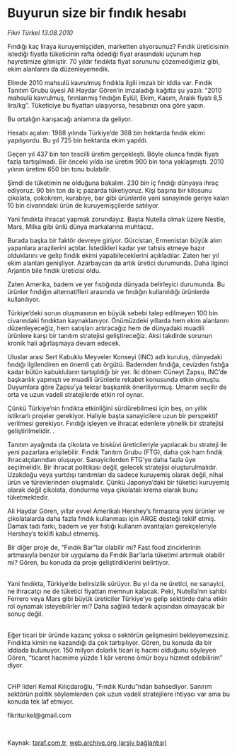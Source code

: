# Buyurun size bir fındık hesabı

*Fikri Türkel 13.08.2010*

<div class="yazi"><p>Fındığı kaç liraya kuruyemişçiden, marketten alıyorsunuz? Fındık üreticisinin istediği fiyatla tüketicinin rafta ödediği fiyat arasındaki uçurum hep hayretimize gitmiştir. 70 yıldır fındıkta fiyat sorununu çözemediğimiz gibi, ekim alanlarını da düzenleyemedik.</p>
<p>Elimde 2010 mahsulü kavrulmuş fındıkla ilgili imzalı bir iddia var. Fındık Tanıtım Grubu üyesi Ali Haydar Gören’in imzaladığı kağıtta şu yazılı: “2010 mahsulü kavrulmuş, fırınlanmış fındığın Eylül, Ekim, Kasım, Aralık fiyatı 8,5 lira/kg”. Tüketiciye bu fiyattan ulaşıyorsa, hesabınızı ona göre yapın.</p>
<p>Bu ortalığın karışacağı anlamına da geliyor. </p>
<p>Hesabı açalım: 1988 yılında Türkiye’de 388 bin hektarda fındık ekimi yapılıyordu. Bu yıl 725 bin hektarda ekim yapıldı. </p>
<p>Geçen yıl 437 bin ton tescilli üretim gerçekleşti. Böyle olunca fındık fiyatı fazla tartışılmadı. Bir önceki yılda ise üretim 900 bin tona yaklaşmıştı. 2010 yılının üretimi 650 bin tonu bulabilir. </p>
<p>Şimdi de tüketimin ne olduğuna bakalım. 230 bin iç fındığı dünyaya ihraç ediyoruz. 90 bin ton da iç pazarda tüketiyoruz. Kişi başına bir kilosunu çikolata, çokokrem, kurabiye, bar gibi ürünlerde yani sanayinde geriye kalan 10 bin civarındaki ürün de kuruyemişçilerde satılıyor. </p>
<p>Yani fındıkta ihracat yapmak zorundayız. Başta Nutella olmak üzere Nestle, Mars, Milka gibi ünlü dünya markalarına muhtacız. </p>
<p>Burada başka bir faktör devreye giriyor. Gürcistan, Ermenistan büyük alım yapanlara arazilerini açtılar. İstedikleri kadar yer tahsis etmeye hazır olduklarını ve gelip fındık ekimi yapabileceklerini açıkladılar. Zaten her yıl ekim alanları genişliyor. Azarbaycan da artık üretici durumunda. Daha ilginci Arjantin bile fındık üreticisi oldu. </p>
<p>Zaten Amerika, badem ve yer fıstığında dünyada belirleyici durumunda. Bu ürünler fındığın alternatifleri arasında ve fındığın kullanıldığı ürünlerde kullanılıyor.</p>
<p>Türkiye’deki sorun oluşmasının en büyük sebebi talep edilmeyen 100 bin civarındaki fındıktan kaynaklanıyor. Önümüzdeki yıllarda hem ekim alanlarını düzenleyeceğiz, hem satışları artıracağız hem de dünyadaki muadili ürünlere karşı bir tanıtım stratejisi geliştireceğiz. Aksi takdirde sorunun kronik hali ağırlaşmaya devam edecek.</p>
<p>Uluslar arası Sert Kabuklu Meyveler Konseyi (INC) adlı kuruluş, dünyadaki fındığı ilgilendiren en önemli çatı örgütü. Bademden fındığa, cevizden fıstığa kadar bütün kabukluların tartışıldığı bir yer. İki dönem Cüneyt Zapsu, INC’de başkanlık yapmıştı ve muadili ürünlerle rekabet konusunda etkin olmuştu. Duyumlara göre Zapsu’ya tekrar başkanlık öneriliyormuş. Umarım seçilir de orta ve uzun vadeli stratejilerde etkin rol oynar.</p>
<p>Çünkü Türkiye’nin fındıkta etkinliğini sürdürebilmesi için beş, on yıllık istikrarlı projeler gerekiyor. Haliyle başta sanayicilere uzun bir perspektif verilmesi gerekiyor. Fındığı işleyen ve ihracat edenlere yönelik bir stratejisi geliştirilmelidir. . </p>
<p>Tanıtım ayağında da çikolata ve bisküvi üreticileriyle yapılacak bu strateji ile yeni pazarlara erişilebilir. Fındık Tanıtım Grubu (FTG), daha çok ham fındık ihracatçılarından oluşuyor. Sanayicilerden FTG’ye daha fazla üye seçilmelidir. Bir ihracat politikası değil, gelecek stratejisi oluşturulmalıdır. Uzakdoğu veya yurtdışı tanıtımları da sadece kuruyemiş olarak değil, nihai ürün ve türevlerinden oluşmalıdır. Çünkü Japonya’daki bir tüketici kuruyemiş olarak değil çikolata, dondurma veya çikolatalı krema olarak bunu tüketmektedir.</p>
<p>Ali Haydar Gören, yıllar evvel Amerikalı Hershey’s firmasına yeni ürünler ve çikolatalarda daha fazla fındık kullanması için ARGE desteği teklif etmiş. Damak tadı farkı, badem ve yer fıstığı kullanım avantajları gerekçeleriyle Hershey’s teklifi kabul etmemiş.</p>
<p>Bir diğer proje de, “Fındık Bar”lar olabilir mi? Fast food zincirlerinin artmasıyla benzer bir uygulama da Fındık Bar’larla tüketimi artırmak olabilir mi? Gören, bu konuda da proje geliştirdiklerini belirtiyor. </p>
<p>            <br/>Yani fındıkta, Türkiye’de belirsizlik sürüyor. Bu yıl da ne üretici, ne sanayici, ne ihracatçı ne de tüketici fiyattan memnun kalacak. Peki, Nutella’nın sahibi Ferrero veya Mars gibi büyük üreticiler Türkiye’ye gelip sektörde daha etkin rol oynamak isteyebilirler mi? Daha sağlıklı tedarik açısından olmayacak bir sonuç değil. </p>
<p>            <br/>Eğer ticari bir üründe kazanç yoksa o sektörün gelişmesini bekleyemezsiniz. Fındıkta kimin ne kazandığı da çok tartışılıyor. Gören, bu konuda da bir iddiada bulunuyor. 150 milyon dolarlık ticari iş hacmi olduğunu söyleyen Gören, “ticaret hacmime yüzde 1 kâr verene ömür boyu hizmet edebilirim” diyor. </p>
<p>            <br/>CHP lideri Kemal Kılıçdaroğlu, “Fındık Kurdu”ndan bahsediyor. Sanırım sektörün politik söylemlerden çok uzun vadeli stratejilere ihtiyacı var ama bu konuda tek laf etmiyor. </p>
<p>fikriturkel@gmail.com</p>
<p> <br/></p></div>

Kaynak: [taraf.com.tr](http://www.taraf.com.tr:80/fikri-turkel/makale-buyurun-size-bir-findik-hesabi.htm), [web.archive.org (arşiv bağlantısı)](http://web.archive.org/web/20100817062943/http://www.taraf.com.tr:80/fikri-turkel/makale-buyurun-size-bir-findik-hesabi.htm)
